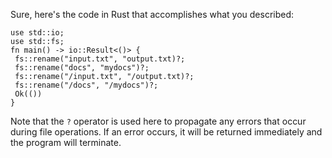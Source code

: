 Sure, here's the code in Rust that accomplishes what you described:
```
use std::io;
use std::fs;
fn main() -> io::Result<()> {
 fs::rename("input.txt", "output.txt)?;
 fs::rename("docs", "mydocs")?;
 fs::rename("/input.txt", "/output.txt)?;
 fs::rename("/docs", "/mydocs")?;
 Ok(())
}
```
Note that the `?` operator is used here to propagate any errors that occur during file operations. If an error occurs, it will be returned immediately and the program will terminate.

